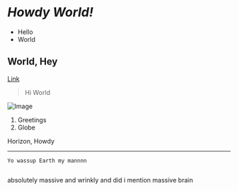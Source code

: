 # *Howdy World!*  
* Hello
* World

## **World, Hey**
[Link](https://www.helloworld.org/)	

> Hi
> World

![Image](https://miro.medium.com/max/1024/1*OohqW5DGh9CQS4hLY5FXzA.png)	

1. Greetings
2. Globe

Horizon, Howdy

---

`Yo wassup Earth my mannnn`

```
```
absolutely massive and wrinkly and did i mention massive brain
```
